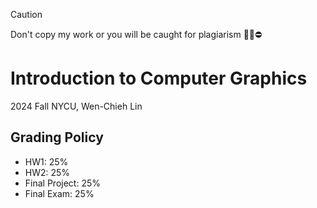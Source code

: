 > [!CAUTION]
> Don't copy my work or you will be caught for plagiarism 🙅‍♂️⛔️
# Introduction to Computer Graphics
2024 Fall NYCU, Wen-Chieh Lin

## Grading Policy
* HW1: 25%
* HW2: 25%
* Final Project: 25%
* Final Exam: 25%
